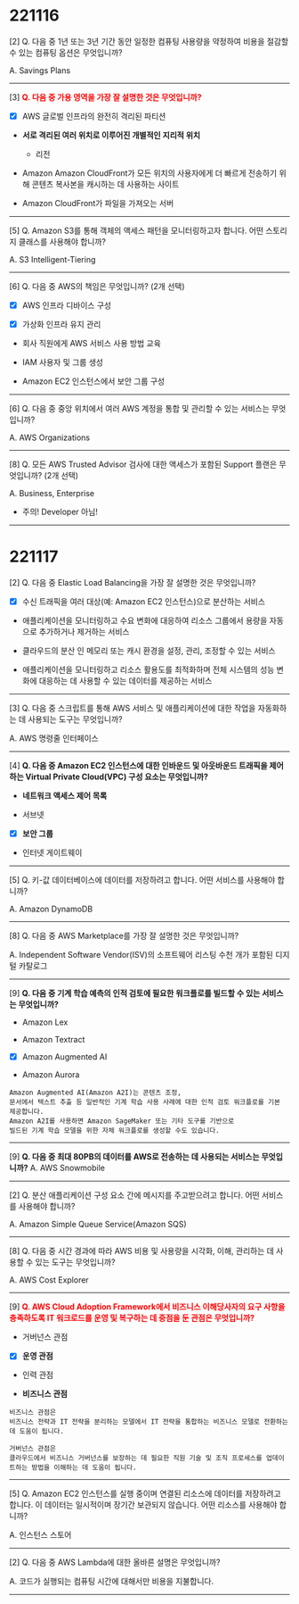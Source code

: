 # 221116


[2] Q. 다음 중 1년 또는 3년 기간 동안 일정한 컴퓨팅 사용량을 약정하여 비용을 절감할 수 있는 컴퓨팅 옵션은 무엇입니까?

A. Savings Plans

---

[3] **<span style="color:red">Q. 다음 중 가용 영역을 가장 잘 설명한 것은 무엇입니까?</span>**

- [x] AWS 글로벌 인프라의 완전히 격리된 파티션

- **서로 격리된 여러 위치로 이루어진 개별적인 지리적 위치**
    - 리전

- Amazon Amazon CloudFront가 모든 위치의 사용자에게 더 빠르게 전송하기 위해 콘텐츠 복사본을 캐시하는 데 사용하는 사이트

- Amazon CloudFront가 파일을 가져오는 서버

---

[5] Q. Amazon S3를 통해 객체의 액세스 패턴을 모니터링하고자 합니다. 어떤 스토리지 클래스를 사용해야 합니까? 

A. S3 Intelligent-Tiering

---

[6] Q. 다음 중 AWS의 책임은 무엇입니까? (2개 선택)

- [x] AWS 인프라 디바이스 구성

- [x] 가상화 인프라 유지 관리

- 회사 직원에게 AWS 서비스 사용 방법 교육

- IAM 사용자 및 그룹 생성

- Amazon EC2 인스턴스에서 보안 그룹 구성

---

[6] Q. 다음 중 중앙 위치에서 여러 AWS 계정을 통합 및 관리할 수 있는 서비스는 무엇입니까?

A. AWS Organizations

---

[8] Q. 모든 AWS Trusted Advisor 검사에 대한 액세스가 포함된 Support 플랜은 무엇입니까? (2개 선택)

A. Business, Enterprise

* 주의! Developer 아님!

---

# 221117


[2] Q. 다음 중 Elastic Load Balancing을 가장 잘 설명한 것은 무엇입니까?

- [x] 수신 트래픽을 여러 대상(예: Amazon EC2 인스턴스)으로 분산하는 서비스

- 애플리케이션을 모니터링하고 수요 변화에 대응하여 리소스 그룹에서 용량을 자동으로 추가하거나 제거하는 서비스

- 클라우드의 분산 인 메모리 또는 캐시 환경을 설정, 관리, 조정할 수 있는 서비스

- 애플리케이션을 모니터링하고 리소스 활용도를 최적화하며 전체 시스템의 성능 변화에 대응하는 데 사용할 수 있는 데이터를 제공하는 서비스

---

[3] Q. 다음 중 스크립트를 통해 AWS 서비스 및 애플리케이션에 대한 작업을 자동화하는 데 사용되는 도구는 무엇입니까? 

A. AWS 명령줄 인터페이스

---

[4] **Q. 다음 중 Amazon EC2 인스턴스에 대한 인바운드 및 아웃바운드 트래픽을 제어하는 Virtual Private Cloud(VPC) 구성 요소는 무엇입니까?**

- **네트워크 액세스 제어 목록**

- 서브넷

- [x] **보안 그룹**

- 인터넷 게이트웨이

---

[5] Q. 키-값 데이터베이스에 데이터를 저장하려고 합니다. 어떤 서비스를 사용해야 합니까?

A. Amazon DynamoDB

---

[8] Q. 다음 중 AWS Marketplace를 가장 잘 설명한 것은 무엇입니까?

A.   Independent Software Vendor(ISV)의 소프트웨어 리스팅 수천 개가 포함된 디지털 카탈로그

---

[9] **Q. 다음 중 기계 학습 예측의 인적 검토에 필요한 워크플로를 빌드할 수 있는 서비스는 무엇입니까?**

- Amazon Lex

- Amazon Textract

- [x] Amazon Augmented AI

- Amazon Aurora

```
Amazon Augmented AI(Amazon A2I)는 콘텐츠 조정, 
문서에서 텍스트 추출 등 일반적인 기계 학습 사용 사례에 대한 인적 검토 워크플로를 기본 제공합니다.
Amazon A2I를 사용하면 Amazon SageMaker 또는 기타 도구를 기반으로 
빌드된 기계 학습 모델을 위한 자체 워크플로를 생성할 수도 있습니다.
```

---

[9] **Q. 다음 중 최대 80PB의 데이터를 AWS로 전송하는 데 사용되는 서비스는 무엇입니까?**
A. AWS Snowmobile

---

[2] Q. 분산 애플리케이션 구성 요소 간에 메시지를 주고받으려고 합니다. 어떤 서비스를 사용해야 합니까?

A. Amazon Simple Queue Service(Amazon SQS)

---

[8] Q. 다음 중 시간 경과에 따라 AWS 비용 및 사용량을 시각화, 이해, 관리하는 데 사용할 수 있는 도구는 무엇입니까?

A. AWS Cost Explorer

---

[9] **<span style="color:red">Q. AWS Cloud Adoption Framework에서 비즈니스 이해당사자의 요구 사항을 충족하도록 IT 워크로드를 운영 및 복구하는 데 중점을 둔 관점은 무엇입니까?</span>**

- 거버넌스 관점

- [x] **운영 관점**

- 인력 관점

- **비즈니스 관점**

```
비즈니스 관점은 
비즈니스 전략과 IT 전략을 분리하는 모델에서 IT 전략을 통합하는 비즈니스 모델로 전환하는 데 도움이 됩니다.

거버넌스 관점은 
클라우드에서 비즈니스 거버넌스를 보장하는 데 필요한 직원 기술 및 조직 프로세스를 업데이트하는 방법을 이해하는 데 도움이 됩니다.
```
---

[5] Q. Amazon EC2 인스턴스를 실행 중이며 연결된 리소스에 데이터를 저장하려고 합니다. 이 데이터는 일시적이며 장기간 보관되지 않습니다. 어떤 리소스를 사용해야 합니까?

A. 인스턴스 스토어

---

[2] Q. 다음 중 AWS Lambda에 대한 올바른 설명은 무엇입니까?

A. 코드가 실행되는 컴퓨팅 시간에 대해서만 비용을 지불합니다.

---
<!--stackedit_data:
eyJoaXN0b3J5IjpbMzE1OTUyNTAwLC00NzI1MzE5MDgsMTQxMD
A0NDEyMiwtMTMxNzg0NDAyNiwtMTI1OTA4MjA3NiwtODA5NzEz
NzQ4LDE3NDgxNjM1NDFdfQ==
-->
